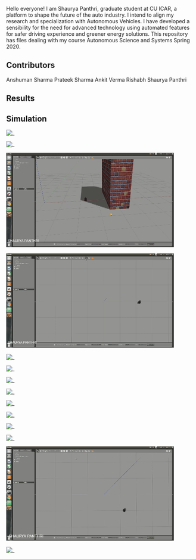 Hello everyone!
I am Shaurya Panthri, graduate student at CU ICAR, a platform to shape the future of the auto industry.
I intend to align my research and specialization with Autonomous Vehicles. 
I have developed a sensibility for the need for advanced technology using automated features for safer driving experience and greener energy solutions. 
This repository has files dealing with my course Autonomous Science and Systems Spring 2020.

## Contributors
Anshuman Sharma
Prateek Sharma
Ankit Verma
Rishabh 
Shaurya Panthri



## Results

## Simulation

![_](https://github.com/spanthr/ADAS_ROS_Differential_Drive_Robot/blob/master/Images/8.gif)




![_](https://github.com/spanthr/ADAS_ROS_Differential_Drive_Robot/blob/master/Images/10.gif)


![_](https://github.com/spanthr/ADAS_ROS_Differential_Drive_Robot/blob/master/Images/11.gif)


![_](https://github.com/spanthr/ADAS_ROS_Differential_Drive_Robot/blob/master/Images/12.gif)


![_](https://github.com/spanthr/ADAS_ROS_Differential_Drive_Robot/blob/master/Images/13.gif)


![_](https://github.com/spanthr/ADAS_ROS_Differential_Drive_Robot/blob/master/Images/videotogif_2020.11.02_17.53.55.gif)


![_](https://github.com/spanthr/ADAS_ROS_Differential_Drive_Robot/blob/master/Images/2.gif)

![_](https://github.com/spanthr/ADAS_ROS_Differential_Drive_Robot/blob/master/Images/3.gif)


![_](https://github.com/spanthr/ADAS_ROS_Differential_Drive_Robot/blob/master/Images/4.gif)



![_](https://github.com/spanthr/ADAS_ROS_Differential_Drive_Robot/blob/master/Images/9.gif)


![_](https://github.com/spanthr/ADAS_ROS_Differential_Drive_Robot/blob/master/Images/5.gif)


![_](https://github.com/spanthr/ADAS_ROS_Differential_Drive_Robot/blob/master/Images/6.gif)


![_](https://github.com/spanthr/ADAS_ROS_Differential_Drive_Robot/blob/master/Images/7.gif)


![_](https://github.com/spanthr/ADAS_ROS_Differential_Drive_Robot/blob/master/Images/1.gif)


